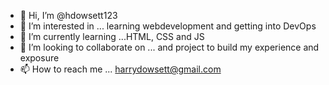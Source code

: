 - 👋 Hi, I’m @hdowsett123
- 👀 I’m interested in ... learning webdevelopment and getting into DevOps
- 🌱 I’m currently learning ...HTML, CSS and JS
- 💞️ I’m looking to collaborate on ... and project to build my experience and exposure
- 📫 How to reach me ... harrydowsett@gmail.com

<!---
hdowsett123/hdowsett123 is a ✨ special ✨ repository because its `README.md` (this file) appears on your GitHub profile.
You can click the Preview link to take a look at your changes.
--->
